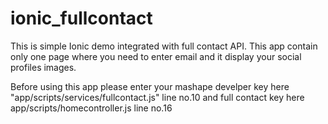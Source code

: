 # ionic_fullcontact
This is simple Ionic demo integrated with full contact API.
This app contain only one page where you need to enter email and it display your social profiles images.

Before using this app please enter your mashape develper key here "app/scripts/services/fullcontact.js" line no.10 and full contact key here app/scripts/homecontroller.js line no.16
